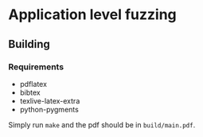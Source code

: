 # Application level fuzzing

## Building

### Requirements

- pdflatex
- bibtex
- texlive-latex-extra
- python-pygments

Simply run `make` and the pdf should be in `build/main.pdf`.

